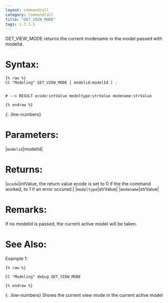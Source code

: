 ```yaml
---
layout: commandcall
category: CommandCall
title: "GET_VIEW_MODE"
tags: 1.3 1.5
---
```


GET_VIEW_MODE returns the current modename in the model passed with modelid.

# Syntax:  

```adoscript
{% raw %}
CC "Modeling" GET_VIEW_MODE [ modelid:modelId ] .


# --> RESULT ecode:intValue modeltype:strValue modename:strValue

{% endraw %}
```
{: .line-numbers}

# Parameters:  

|`modelid`|modelId|

# Returns:  

|`ecode`|intValue, the return value ecode is set to 0 if the the command worked, to 1 if an error occured.|
|`modeltype`|strValue|
|`modename`|strValue|

# Remarks:

If no modelid is passed, the current active model will be taken.


# See Also:  



Example 1:

```adoscript
{% raw %}

CC "Modeling" debug GET_VIEW_MODE

{% endraw %}
```
{: .line-numbers}
Shows the current view mode in the current active model

